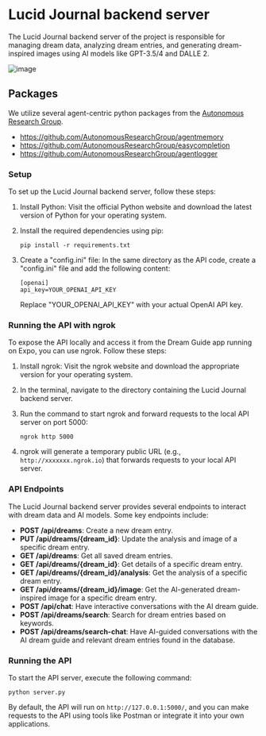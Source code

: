# Lucid Journal backend server
The Lucid Journal backend server of the project is responsible for managing dream data, analyzing dream entries, and generating dream-inspired images using AI models like GPT-3.5/4 and DALLE 2.

![image](https://github.com/cp-james-harbeck/LucidJournalServer/assets/76927280/e368419b-d462-41df-9dbf-a39bbc7a7a27)

## Packages
We utilize several agent-centric python packages from the [Autonomous Research Group](https://github.com/AutonomousResearchGroup).

- https://github.com/AutonomousResearchGroup/agentmemory
- https://github.com/AutonomousResearchGroup/easycompletion
- https://github.com/AutonomousResearchGroup/agentlogger

### Setup
To set up the Lucid Journal backend server, follow these steps:

1. Install Python: Visit the official Python website and download the latest version of Python for your operating system.

2. Install the required dependencies using pip:
   ```
   pip install -r requirements.txt
   ```

3. Create a "config.ini" file: In the same directory as the API code, create a "config.ini" file and add the following content:
   ```
   [openai]
   api_key=YOUR_OPENAI_API_KEY
   ```
   Replace "YOUR_OPENAI_API_KEY" with your actual OpenAI API key.

### Running the API with ngrok
To expose the API locally and access it from the Dream Guide app running on Expo, you can use ngrok. Follow these steps:

1. Install ngrok: Visit the ngrok website and download the appropriate version for your operating system.

2. In the terminal, navigate to the directory containing the Lucid Journal backend server.

3. Run the command to start ngrok and forward requests to the local API server on port 5000:
   ```
   ngrok http 5000
   ```

4. ngrok will generate a temporary public URL (e.g., `http://xxxxxxx.ngrok.io`) that forwards requests to your local API server.

### API Endpoints
The Lucid Journal backend server provides several endpoints to interact with dream data and AI models. Some key endpoints include:

- **POST /api/dreams**: Create a new dream entry.
- **PUT /api/dreams/{dream_id}**: Update the analysis and image of a specific dream entry.
- **GET /api/dreams**: Get all saved dream entries.
- **GET /api/dreams/{dream_id}**: Get details of a specific dream entry.
- **GET /api/dreams/{dream_id}/analysis**: Get the analysis of a specific dream entry.
- **GET /api/dreams/{dream_id}/image**: Get the AI-generated dream-inspired image for a specific dream entry.
- **POST /api/chat**: Have interactive conversations with the AI dream guide.
- **POST /api/dreams/search**: Search for dream entries based on keywords.
- **POST /api/dreams/search-chat**: Have AI-guided conversations with the AI dream guide and relevant dream entries found in the database.

### Running the API
To start the API server, execute the following command:

```
python server.py
```

By default, the API will run on `http://127.0.0.1:5000/`, and you can make requests to the API using tools like Postman or integrate it into your own applications.
